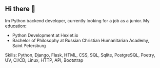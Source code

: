 ## Hi there 👋
Im Python backend developer, currently looking for a job as a junior.
My education: 
- Python Development at Hexlet.io
- Bachelor of Philosophy at Russian Christian Humanitarian Academy, Saint Petersburg

Skills:
Python, Django, Flask, HTML, CSS, SQL, Sqlite, PostgreSQL, Poetry, UV, CI/CD, Linux, HTTP, API, Bootstrap
